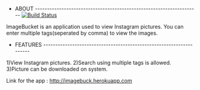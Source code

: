 - ABOUT --------------------------------------------------------------------
[![Build Status](https://travis-ci.org/aditigupta96/imageBucket.svg?branch=master)](https://travis-ci.org/aditigupta96/imageBucket)

ImageBucket is an application used to view Instagram pictures. 
You can enter multiple tags(seperated by comma) to view the images.

- FEATURES --------------------------------------------------------------------

1)View Instagram pictures.
2)Search using multiple tags is allowed.
3)Picture can be downloaded on system.

Link for the app : http://imagebuck.herokuapp.com
